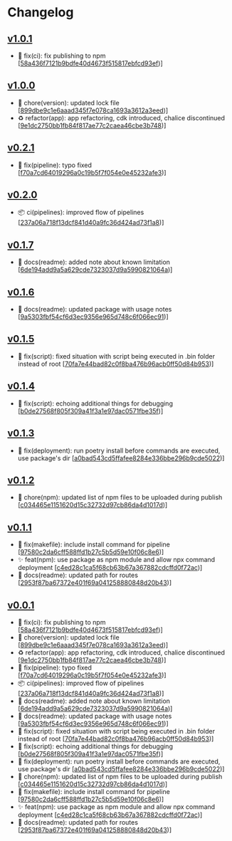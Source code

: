 # Changelog


## [v1.0.1](https://github.com/sladg/pdf-lambda/compare/v1.0.0...v1.0.1)

* 🐛 fix(ci): fix publishing to npm [[58a436f7121b9bdfe40d4673f515817ebfcd93ef](https://github.com/sladg/pdf-lambda/commit/58a436f7121b9bdfe40d4673f515817ebfcd93ef))]


## [v1.0.0](https://github.com/sladg/pdf-lambda/compare/v0.2.1...v1.0.0)

* 🧹 chore(version): updated lock file [[899dbe9c1e6aaad345f7e078ca1693a3612a3eed](https://github.com/sladg/pdf-lambda/commit/899dbe9c1e6aaad345f7e078ca1693a3612a3eed))]
* ♻️ refactor(app): app refactoring, cdk introduced, chalice discontinued [[9e1dc2750bb1fb84f817ae77c2caea46cbe3b748](https://github.com/sladg/pdf-lambda/commit/9e1dc2750bb1fb84f817ae77c2caea46cbe3b748))]


## [v0.2.1](https://github.com/sladg/pdf-lambda/compare/v0.2.0...v0.2.1)

* 🐛 fix(pipeline): typo fixed [[f70a7cd64019296a0c19b5f7f054e0e45232afe3](https://github.com/sladg/pdf-lambda/commit/f70a7cd64019296a0c19b5f7f054e0e45232afe3))]


## [v0.2.0](https://github.com/sladg/pdf-lambda/compare/v0.1.7...v0.2.0)

* 📦 ci(pipelines): improved flow of pipelines [[237a06a718f13dcf841d40a9fc36d424ad73f1a8](https://github.com/sladg/pdf-lambda/commit/237a06a718f13dcf841d40a9fc36d424ad73f1a8))]


## [v0.1.7](https://github.com/sladg/pdf-lambda/compare/v0.1.6...v0.1.7)

* 📝 docs(readme): added note about known limitation [[6de194add9a5a629cde7323037d9a5990821064a](https://github.com/sladg/pdf-lambda/commit/6de194add9a5a629cde7323037d9a5990821064a))]


## [v0.1.6](https://github.com/sladg/pdf-lambda/compare/v0.1.5...v0.1.6)

* 📝 docs(readme): updated package with usage notes [[9a5303fbf54cf6d3ec9356e965d748c6f066ec91](https://github.com/sladg/pdf-lambda/commit/9a5303fbf54cf6d3ec9356e965d748c6f066ec91))]


## [v0.1.5](https://github.com/sladg/pdf-lambda/compare/v0.1.4...v0.1.5)

* 🐛 fix(script): fixed situation with script being executed in .bin folder instead of root [[70fa7e44bad82c0f8ba476b96acb0ff50d84b953](https://github.com/sladg/pdf-lambda/commit/70fa7e44bad82c0f8ba476b96acb0ff50d84b953))]


## [v0.1.4](https://github.com/sladg/pdf-lambda/compare/v0.1.3...v0.1.4)

* 🐛 fix(script): echoing additional things for debugging [[b0de27568f805f309a41f3a1e97dac0571fbe35f](https://github.com/sladg/pdf-lambda/commit/b0de27568f805f309a41f3a1e97dac0571fbe35f))]


## [v0.1.3](https://github.com/sladg/pdf-lambda/compare/v0.1.2...v0.1.3)

* 🐛 fix(deployment): run poetry install before commands are executed, use package's dir [[a0bad543cd5ffafee8284e336bbe296b9cde5022](https://github.com/sladg/pdf-lambda/commit/a0bad543cd5ffafee8284e336bbe296b9cde5022))]


## [v0.1.2](https://github.com/sladg/pdf-lambda/compare/v0.1.1...v0.1.2)

* 🧹 chore(npm): updated list of npm files to be uploaded during publish [[c034465e1151620d15c32732d97cb86da4d1017d](https://github.com/sladg/pdf-lambda/commit/c034465e1151620d15c32732d97cb86da4d1017d))]


## [v0.1.1](https://github.com/sladg/pdf-lambda/compare/v0.0.1...v0.1.1)

* 🐛 fix(makefile): include install command for pipeline [[97580c2da6cff588ffd1b27c5b5d59e10f06c8e6](https://github.com/sladg/pdf-lambda/commit/97580c2da6cff588ffd1b27c5b5d59e10f06c8e6))]
* ✨ feat(npm): use package as npm module and allow npx command deployment [[c4ed28c1ca5f68cb63b67a367882cdcffd0f72ac](https://github.com/sladg/pdf-lambda/commit/c4ed28c1ca5f68cb63b67a367882cdcffd0f72ac))]
* 📝 docs(readme): updated path for routes [[2953f87ba67372e401f69a041258880848d20b43](https://github.com/sladg/pdf-lambda/commit/2953f87ba67372e401f69a041258880848d20b43))]


## [v0.0.1](https://github.com/sladg/pdf-lambda/compare/v0.0.1)

* 🐛 fix(ci): fix publishing to npm [[58a436f7121b9bdfe40d4673f515817ebfcd93ef](https://github.com/sladg/pdf-lambda/commit/58a436f7121b9bdfe40d4673f515817ebfcd93ef))]
* 🧹 chore(version): updated lock file [[899dbe9c1e6aaad345f7e078ca1693a3612a3eed](https://github.com/sladg/pdf-lambda/commit/899dbe9c1e6aaad345f7e078ca1693a3612a3eed))]
* ♻️ refactor(app): app refactoring, cdk introduced, chalice discontinued [[9e1dc2750bb1fb84f817ae77c2caea46cbe3b748](https://github.com/sladg/pdf-lambda/commit/9e1dc2750bb1fb84f817ae77c2caea46cbe3b748))]
* 🐛 fix(pipeline): typo fixed [[f70a7cd64019296a0c19b5f7f054e0e45232afe3](https://github.com/sladg/pdf-lambda/commit/f70a7cd64019296a0c19b5f7f054e0e45232afe3))]
* 📦 ci(pipelines): improved flow of pipelines [[237a06a718f13dcf841d40a9fc36d424ad73f1a8](https://github.com/sladg/pdf-lambda/commit/237a06a718f13dcf841d40a9fc36d424ad73f1a8))]
* 📝 docs(readme): added note about known limitation [[6de194add9a5a629cde7323037d9a5990821064a](https://github.com/sladg/pdf-lambda/commit/6de194add9a5a629cde7323037d9a5990821064a))]
* 📝 docs(readme): updated package with usage notes [[9a5303fbf54cf6d3ec9356e965d748c6f066ec91](https://github.com/sladg/pdf-lambda/commit/9a5303fbf54cf6d3ec9356e965d748c6f066ec91))]
* 🐛 fix(script): fixed situation with script being executed in .bin folder instead of root [[70fa7e44bad82c0f8ba476b96acb0ff50d84b953](https://github.com/sladg/pdf-lambda/commit/70fa7e44bad82c0f8ba476b96acb0ff50d84b953))]
* 🐛 fix(script): echoing additional things for debugging [[b0de27568f805f309a41f3a1e97dac0571fbe35f](https://github.com/sladg/pdf-lambda/commit/b0de27568f805f309a41f3a1e97dac0571fbe35f))]
* 🐛 fix(deployment): run poetry install before commands are executed, use package's dir [[a0bad543cd5ffafee8284e336bbe296b9cde5022](https://github.com/sladg/pdf-lambda/commit/a0bad543cd5ffafee8284e336bbe296b9cde5022))]
* 🧹 chore(npm): updated list of npm files to be uploaded during publish [[c034465e1151620d15c32732d97cb86da4d1017d](https://github.com/sladg/pdf-lambda/commit/c034465e1151620d15c32732d97cb86da4d1017d))]
* 🐛 fix(makefile): include install command for pipeline [[97580c2da6cff588ffd1b27c5b5d59e10f06c8e6](https://github.com/sladg/pdf-lambda/commit/97580c2da6cff588ffd1b27c5b5d59e10f06c8e6))]
* ✨ feat(npm): use package as npm module and allow npx command deployment [[c4ed28c1ca5f68cb63b67a367882cdcffd0f72ac](https://github.com/sladg/pdf-lambda/commit/c4ed28c1ca5f68cb63b67a367882cdcffd0f72ac))]
* 📝 docs(readme): updated path for routes [[2953f87ba67372e401f69a041258880848d20b43](https://github.com/sladg/pdf-lambda/commit/2953f87ba67372e401f69a041258880848d20b43))]